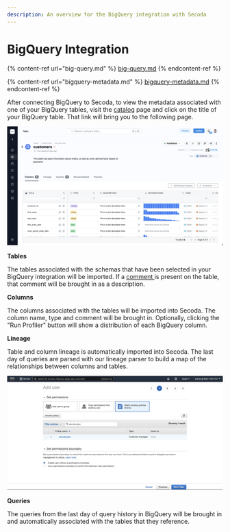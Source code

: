 ```yaml
---
description: An overview for the BigQuery integration with Secoda
---
```


# BigQuery Integration

{% content-ref url="big-query.md" %}
[big-query.md](big-query.md)
{% endcontent-ref %}

{% content-ref url="bigquery-metadata.md" %}
[bigquery-metadata.md](bigquery-metadata.md)
{% endcontent-ref %}

After connecting BigQuery to Secoda, to view the metadata associated with one of your BigQuery tables, visit the [catalog](https://app.secoda.co/catalog) page and click on the title of your BigQuery table. That link will bring you to the following page.

![](<../../.gitbook/assets/image (4) (2).png>)

**Tables**

The tables associated with the schemas that have been selected in your BigQuery integration will be imported. If a [comment ](https://docs.snowflake.com/en/sql-reference/sql/comment.html)is present on the table, that comment will be brought in as a description.

**Columns**

The columns associated with the tables will be imported into Secoda. The column name, type and comment will be brought in. Optionally, clicking the "Run Profiler" button will show a distribution of each BigQuery column.

**Lineage**

Table and column lineage is automatically imported into Secoda. The last day of queries are parsed with our lineage parser to build a map of the relationships between columns and tables.

![](<../../.gitbook/assets/image (1) (2).png>)

**Queries**

The queries from the last day of query history in BigQuery will be brought in and automatically associated with the tables that they reference.
